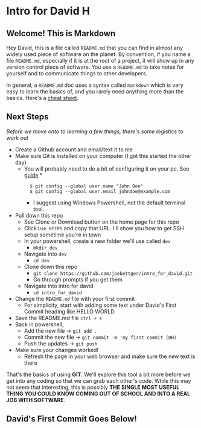 # Intro for David H

## Welcome! This is Markdown

Hey David, this is a file called `README.md` that you can find in almost any widely used piece of software on the planet. By convention, if you name a file `README.md`, especially if it is at the root of a project, it will show up in any version control piece of software. You use a `README.md` to take notes for yourself and to communicate things to other developers. 

In general, a `README.md` doc uses a syntax called `markdown` which is very easy to learn the basics of, and you rarely need anything more than the basics. Here's a [cheat sheet](https://github.com/adam-p/markdown-here/wiki/Markdown-Cheatsheet).

## Next Steps

_Before we move onto to learning a few things, there's some logistics to work out_

* Create a Github account and email/text it to me
* Make sure Git is installed on your computer (I got this started the other day)
  * You will probably need to do a bit of configuring it on your pc. See [guide](https://git-scm.com/book/en/v2/Getting-Started-First-Time-Git-Setup)
    * 
    ```
      $ git config --global user.name "John Doe"
      $ git config --global user.email johndoe@example.com
    ```
    * I suggest using Windows Powershell, not the default terminal tool.
* Pull down this repo 
  * See Clone or Download button on the home page for this repo
  * Click `Use HTTPS` and copy that URL. I'll show you how to get SSH setup sometime you're in town
  * In your powershell, create a new folder we'll use called `dev`
    * `mkdir dev`
  * Navigate into `dev`
    * `cd dev`
  * Clone down this repo
    * `git clone https://github.com/joebettger/intro_for_david.git`
    * Go through prompts if you get them
  * Navigate into intro for david
    * `cd intro_for_david`
* Change the `README.md` file with your first commit
  * For simplicity, start with adding some text under David's First Commit heading like HELLO WORLD
* Save the README.md file `ctrl + s`
* Back in powershell,
  * Add the new file -> `git add .`
  * Commit the new file -> `git commit -m 'my first commit (DH)`
  * Push the updates -> `git push`
* Make sure your changes worked!
  * Refresh the page in your web browser and make sure the new text is there


That's the basics of using **GIT**. We'll explore this tool a bit more before we get into any coding so that we can grab each other's code. While this may not seem that interesting, this is possibly **THE SINGLE MOST USEFUL THING YOU COULD KNOW COMING OUT OF SCHOOL AND INTO A REAL JOB WITH SOFTWARE**. 

## David's First Commit Goes Below!




